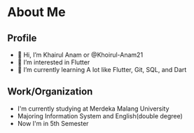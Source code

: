About Me
==
Profile
--
- 👋 Hi, I’m Khairul Anam or @Khoirul-Anam21
- 👀 I’m interested in Flutter
- 🌱 I’m currently learning A lot like Flutter, Git, SQL, and Dart

Work/Organization
--
- I'm currently studying at Merdeka Malang University
- Majoring Information System and English(double degree)
- Now I'm in 5th Semester
<!---
Khoirul-Anam21/Khoirul-Anam21 is a ✨ special ✨ repository because its `README.md` (this file) appears on your GitHub profile.
You can click the Preview link to take a look at your changes.
--->
